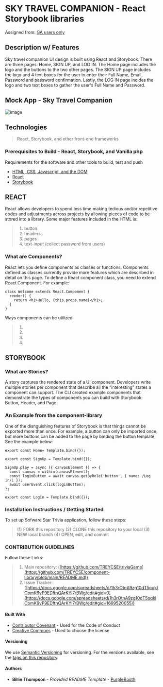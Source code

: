 # SKY TRAVEL COMPANION - React Storybook libraries

Assigned from:
[GA users only](https://git.generalassemb.ly/dc-wdi-react-redux/component-library-project)

## Description w/ Features
Sky travel companion UI design is built using React and Storybook. There are three pages: Home, SIGN UP, and LOG IN. The Home page includes the logo and the buttons to the two other pages. The SIGN UP page includes  the logo and 4 text boxes for the user to enter their Full Name, Email, Password and password confirmation. Lastly, the LOG IN page incldes the logo and two text boxes to gather the user's Full Name and Password.


## Mock App - Sky Travel Companion
  ![image](https://i.imgur.com/EOFHA37.png)

## Technologies
> React, Storybook, and other front-end frameworks

### Prerequisites to Build - React, Storybook, and Vanilla php

Requirements for the software and other tools to build, test and push 
- [HTML, CSS, Javascript, and the DOM](https://www.w3schools.com/js/js_htmldom.asp)
- [React](https://reactjs.org/)
- [Storybook](https://storybook.js.org/docs/react/get-started/introduction)

## REACT 

React allows developers to spend less time making tedious and/or repetitive codes and adjustments across projects by allowing pieces of code to be stored into a library.
Some major features included in the HTML is: 
> 1. button
> 2. headers
> 2. pages
> 4. text-input (collect password from users)


### What are Components?
React lets you define components as classes or functions. Components defined as classes currently provide more features which are described in detail on this page. To define a React component class, you need to extend React.Component. For example:

    class Welcome extends React.Component {
      render() {
        return <h1>Hello, {this.props.name}</h1>;
      }
    }

Ways components can be utilized
> 1. 
> 2. 
> 3. 
> 4. 

## STORYBOOK

### What are Stories?
A story captures the rendered state of a UI component. Developers write multiple stories per component that describe all the “interesting” states a component can support. The CLI created example components that demonstrate the types of components you can build with Storybook: Button, Header, and Page.

### An Example from the component-library
One of the disnguishing features of Storybook is that things cannot be exported more than once. For example, a button can only be imported once, but more buttons can be added to the page by binding the button template. See the example below:

    export const Home= Template.bind({});

    export const SignUp = Template.bind({});

    SignUp.play = async ({ canvasElement }) => {
      const canvas = within(canvasElement);
      const loginButton = await canvas.getByRole('button', { name: /Log in/i });
      await userEvent.click(loginButton);
    };

    export const LogIn = Template.bind({});


### Installation Instructions / Getting Started
To set up Sofware Star Trivia application, follow these steps:
>(1) FORK this repository
>(2) CLONE this repository to your local
>(3) NEW local branch
>(4) OPEN, edit, and commit

### CONTRIBUTION GUIDELINES
Follow these Links:
> 1. Main repository: ([https://github.com/TREYCSE/triviaGame](https://github.com/TREYCSE/component-library/blob/main/README.md))
> 2. Issue Tracker: ([https://docs.google.com/spreadsheets/d/1h3rOtnA9zg10dT5oqklCbmK6vP9EDftnQArKYl7rBWg/edit#gid=0](https://docs.google.com/spreadsheets/d/1h3rOtnA9zg10dT5oqklCbmK6vP9EDftnQArKYl7rBWg/edit#gid=1699520055))





#### Built With
  - [Contributor Covenant](https://www.contributor-covenant.org/) - Used for the Code of Conduct
  - [Creative Commons](https://creativecommons.org/) - Used to choose the license

#### Versioning
We use [Semantic Versioning](http://semver.org/) for versioning. For the versions available, see the [tags on this repository](https://github.com/PurpleBooth/a-good-readme-template/tags).

#### Authors
  - **Billie Thompson** - *Provided README Template* - [PurpleBooth](https://github.com/PurpleBooth)

